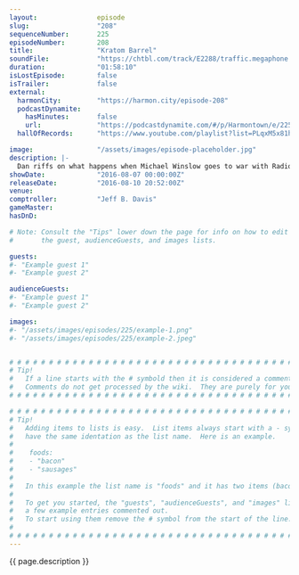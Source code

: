 ```yaml
---
layout:               episode
slug:                 "208"
sequenceNumber:       225
episodeNumber:        208
title:                "Kratom Barrel"
soundFile:            "https://chtbl.com/track/E2288/traffic.megaphone.fm/STA3508953202.mp3?updated=1559777010"
duration:             "01:58:10"
isLostEpisode:        false
isTrailer:            false
external:
  harmonCity:         "https://harmon.city/episode-208"
  podcastDynamite:
    hasMinutes:       false
    url:              "https://podcastdynamite.com/#/p/Harmontown/e/225/208"
  hallOfRecords:      "https://www.youtube.com/playlist?list=PLqxM5x81hNOZThXN4abL2nv07yr-pgysi"

image:                "/assets/images/episode-placeholder.jpg"
description: |-
  Dan riffs on what happens when Michael Winslow goes to war with Radiohead. Later on, transgender back rubs.
showDate:             "2016-08-07 00:00:00Z"
releaseDate:          "2016-08-10 20:52:00Z"
venue:                
comptroller:          "Jeff B. Davis"
gameMaster:           
hasDnD:               

# Note: Consult the "Tips" lower down the page for info on how to edit
#       the guest, audienceGuests, and images lists.

guests:
#- "Example guest 1"
#- "Example guest 2"

audienceGuests:
#- "Example guest 1"
#- "Example guest 2"

images:
#- "/assets/images/episodes/225/example-1.png"
#- "/assets/images/episodes/225/example-2.jpeg"


# # # # # # # # # # # # # # # # # # # # # # # # # # # # # # # # # # # # # # # # # # # # #
# Tip!
#   If a line starts with the # symbold then it is considered a comment.
#   Comments do not get processed by the wiki.  They are purely for your information.
# # # # # # # # # # # # # # # # # # # # # # # # # # # # # # # # # # # # # # # # # # # # #

# # # # # # # # # # # # # # # # # # # # # # # # # # # # # # # # # # # # # # # # # # # # #
# Tip!
#   Adding items to lists is easy.  List items always start with a - symbol and have
#   have the same identation as the list name.  Here is an example.
#
#    foods:
#    - "bacon"
#    - "sausages"
#
#   In this example the list name is "foods" and it has two items (bacon, and sausages).
#
#   To get you started, the "guests", "audienceGuests", and "images" lists below have
#   a few example entries commented out.
#   To start using them remove the # symbol from the start of the line.
#
# # # # # # # # # # # # # # # # # # # # # # # # # # # # # # # # # # # # # # # # # # # # #
---
```


<!-- The episode description will be rendered here -->
{{ page.description }}

<!-- Add your content BELOW here -->
<!-- vvvvvvvvvvvvvvvvvvvvvvvvvvv -->




<!-- ^^^^^^^^^^^^^^^^^^^^^^^^^^^ -->
<!-- Add your content ABOVE here -->

<!-- The episode gallery will be rendered here -->